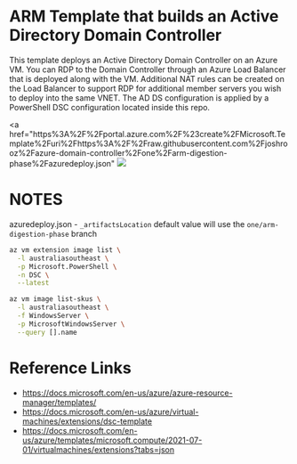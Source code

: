 # ARM Template that builds an Active Directory Domain Controller

This template deploys an Active Directory Domain Controller on an Azure VM. You can RDP to the Domain Controller through an Azure Load Balancer that is deployed along with the VM. Additional NAT rules can be created on the Load Balancer to support RDP for additional member servers you wish to deploy into the same VNET. The AD DS configuration is applied by a PowerShell DSC configuration located inside this repo.

<a href="https%3A%2F%2Fportal.azure.com%2F%23create%2FMicrosoft.Template%2Furi%2Fhttps%3A%2F%2Fraw.githubusercontent.com%2Fjoshrooz%2Fazure-domain-controller%2Fone%2Farm-digestion-phase%2Fazuredeploy.json"
    <img src="http://azuredeploy.net/deploybutton.png"/>
</a>



# NOTES
azuredeploy.json - `_artifactsLocation` default value will use the `one/arm-digestion-phase` branch

```sh
az vm extension image list \
  -l australiasoutheast \
  -p Microsoft.PowerShell \
  -n DSC \
  --latest
```

```sh
az vm image list-skus \
  -l australiasoutheast \
  -f WindowsServer \
  -p MicrosoftWindowsServer \
  --query [].name
```

# Reference Links
* https://docs.microsoft.com/en-us/azure/azure-resource-manager/templates/
* https://docs.microsoft.com/en-us/azure/virtual-machines/extensions/dsc-template
* https://docs.microsoft.com/en-us/azure/templates/microsoft.compute/2021-07-01/virtualmachines/extensions?tabs=json
